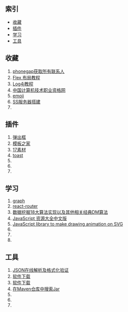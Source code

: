 ## 索引
- [收藏](#收藏)
- [插件](#插件)
- [学习](#学习)
- [工具](#工具)

## 收藏
1. [phonegap获取所有联系人](http://blog.csdn.net/aaawqqq/article/details/21375587)
1. [Flex 布局教程](http://www.ruanyifeng.com/blog/2015/07/flex-grammar.html)
1. [Log4j教程](http://www.yiibai.com/log4j/)
1. [中国计算机技术职业资格网](http://www.ruankao.org.cn/jsjnew/cms/focusExam/ksdg/)
1. [emoji](https://www.webpagefx.com/tools/emoji-cheat-sheet/)
1. [SS服务器搭建](http://blog.csdn.net/tyzlmjj/article/details/50761021)
1. []()

## 插件
1. [弹出框](http://www.jq22.com/yanshi2351)
1. [模板之家](http://www.cssmoban.com/cssthemes/html5moban/)
1. [17素材](http://www.17sucai.com/category/1/31/66)
1. [toast](https://artemsky.github.io/ng-snotify/)
1. []()
1. []()
1. []()


## 学习
1. [graph](https://algs4.cs.princeton.edu/41graph/)
1. [react-router](https://reacttraining.com/react-router/core/api/Router)
1. [数据挖掘18大算法实现以及其他相关经典DM算法](https://github.com/linyiqun/DataMiningAlgorithm)
1. [JavaScript 资源大全中文版](https://github.com/jobbole/awesome-javascript-cn)
1. [JavaScript library to make drawing animation on SVG](https://github.com/maxwellito/vivus)
1. []()
1. []()
1. []()

## 工具
1. [JSON在线解析及格式化验证](http://www.json.cn/#)
1. [软件下载](https://msdn.itellyou.cn/)
1. [软件下载](http://mirrors.sohu.com/)
1. [在Maven仓库中搜索Jar](http://www.findmaven.net/detail/central/org.bouncycastle/bcprov-jdk15on/1.50/0/jar/org.bouncycastle.crypto.digests.SM3Digest/20/1)
1. []()
1. []()
1. []()